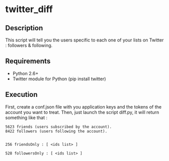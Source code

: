 # twitter_diff

## Description
This script will tell you the users specific to each one of your lists on Twitter : followers & following.

## Requirements
* Python 2.6+
* Twitter module for Python (pip install twitter)

## Execution
First, create a conf.json file with you application keys and the tokens of the account you want to treat.
Then, just launch the script diff.py, it will return something like that :
```
5623 friends (users subscribed by the account).
8422 followers (users following the account).


256 friendsOnly : [ <ids list> ]

528 followersOnly : [ <ids list> ]
```